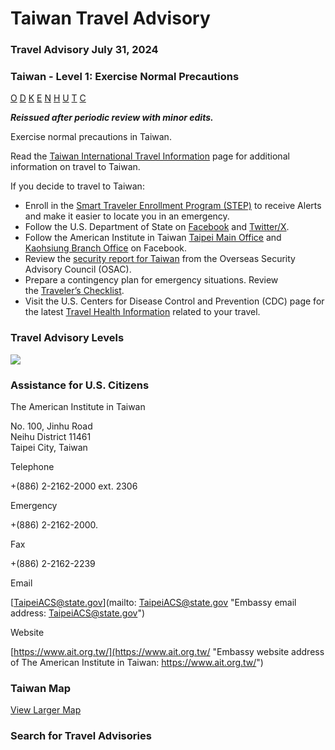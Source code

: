# Taiwan Travel Advisory

### Travel Advisory July 31, 2024

### Taiwan - Level 1: Exercise Normal Precautions

[O](javascript:void(0); "Tool Tip: Other")
[D](javascript:void(0); "Tool Tip: Wrongful Detention")
[K](javascript:void(0); "Tool Tip: Kidnap and Hostage")
[E](javascript:void(0); "Tool Tip: Event")
[N](javascript:void(0); "Tool Tip: Disaster")
[H](javascript:void(0); "Tool Tip: Health")
[U](javascript:void(0); "Tool Tip: Civil Unrest")
[T](javascript:void(0); "Tool Tip: Terrorism")
[C](javascript:void(0); "Tool Tip: Crimes")

***Reissued after periodic review with minor edits.***

Exercise normal precautions in Taiwan.

Read the [Taiwan International Travel Information](https://travel.state.gov/content/travel/en/international-travel/International-Travel-Country-Information-Pages/Taiwan.html) page for additional information on travel to Taiwan.

If you decide to travel to Taiwan:

* Enroll in the [Smart Traveler Enrollment Program (STEP)](https://step.state.gov/step/) to receive Alerts and make it easier to locate you in an emergency.
* Follow the U.S. Department of State on [Facebook](https://www.facebook.com/travelgov/) and [Twitter/X](https://twitter.com/TravelGov).
* Follow the American Institute in Taiwan [Taipei Main Office](https://www.facebook.com/AIT.Social.Media) and [Kaohsiung Branch Office](https://www.facebook.com/ILoveAITK) on Facebook.
* Review the [security report for Taiwan](https://www.osac.gov/Content/Report/a226918f-511c-4549-971b-1ccf3f047af2) from the Overseas Security Advisory Council (OSAC).
* Prepare a contingency plan for emergency situations. Review the [Traveler’s Checklist](https://travel.state.gov/content/passports/en/go/checklist.html).
* Visit the U.S. Centers for Disease Control and Prevention (CDC) page for the latest [Travel Health Information](https://wwwnc.cdc.gov/travel/destinations/traveler/none/taiwan) related to your travel.

### Travel Advisory Levels

[![](/content/dam/NEWTravelAssets/images/travel-levelv1.svg)](/content/travel/en/international-travel/before-you-go/about-our-new-products.html "Travel Advisory Levels")

### Assistance for U.S. Citizens

The American Institute in Taiwan

No. 100, Jinhu Road  
Neihu District 11461  
Taipei City, Taiwan

Telephone

+(886) 2-2162-2000 ext. 2306

Emergency

+(886) 2-2162-2000.

Fax

+(886) 2-2162-2239

Email

[TaipeiACS@state.gov](mailto: TaipeiACS@state.gov "Embassy email address: TaipeiACS@state.gov")

Website

[https://www.ait.org.tw/](https://www.ait.org.tw/ "Embassy website address of The American Institute in Taiwan: https://www.ait.org.tw/")

### Taiwan Map

[View Larger Map](https://travelmaps.state.gov/TSGMap/?extent=116.160513294,21.101041613,125.686716777,26.21048389 "Map of Taiwan")



### Search for Travel Advisories